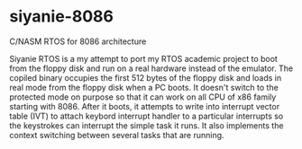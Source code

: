 # siyanie-8086
C/NASM RTOS for 8086 architecture

Siyanie RTOS is a my attempt to port my RTOS academic project to boot from the floppy disk and run on a real hardware instead of the emulator. The copiled binary occupies the first 512 bytes of the floppy disk and loads in real mode from the floppy disk when a PC boots. It doesn't switch to the protected mode on purpose so that it can work on all CPU of x86 family starting with 8086. After it boots, it attempts to write into interrupt vector table (IVT) to attach keybord interrupt handler to a particular interrupts so the keystrokes can interrupt the simple task it runs.
It also implements the context switching between several tasks that are running.
